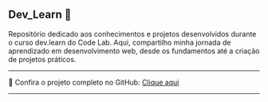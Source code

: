 ## Dev_Learn 🚀
Repositório dedicado aos conhecimentos e projetos desenvolvidos durante o curso dev.learn do Code Lab. Aqui, compartilho minha jornada de aprendizado em desenvolvimento web, desde os fundamentos até a criação de projetos práticos.

---

🔗 Confira o projeto completo no GitHub: [Clique aqui](https://github.com/JhonatanBarboza/Simulacao_Ecossistema)

---